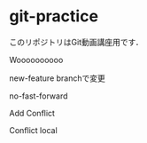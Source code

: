 # git-practice
このリポジトリはGit動画講座用です．

Woooooooooo

new-feature branchで変更

no-fast-forward

Add Conflict


Conflict local
